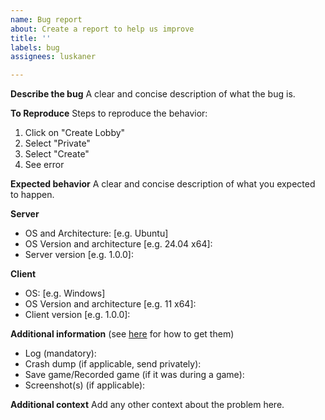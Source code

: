 ```yaml
---
name: Bug report
about: Create a report to help us improve
title: ''
labels: bug
assignees: luskaner

---
```


**Describe the bug**
A clear and concise description of what the bug is.

**To Reproduce**
Steps to reproduce the behavior:
1. Click on "Create Lobby"
2. Select "Private"
3. Select "Create"
4. See error

**Expected behavior**
A clear and concise description of what you expected to happen.

**Server**
- OS and Architecture: [e.g. Ubuntu]
- OS Version and architecture [e.g. 24.04 x64]: 
- Server version [e.g. 1.0.0]:

**Client**
- OS: [e.g. Windows]
- OS Version and architecture [e.g. 11 x64]: 
- Client version [e.g. 1.0.0]:

**Additional information** (see [here](https://support.ageofempires.com/hc/en-us/articles/360052281552-How-to-find-information-for-troubleshooting-with-Support) for how to get them)
- Log (mandatory): 
- Crash dump (if applicable, send privately):
- Save game/Recorded game (if it was during a game):
- Screenshot(s) (if applicable):


**Additional context**
Add any other context about the problem here.
